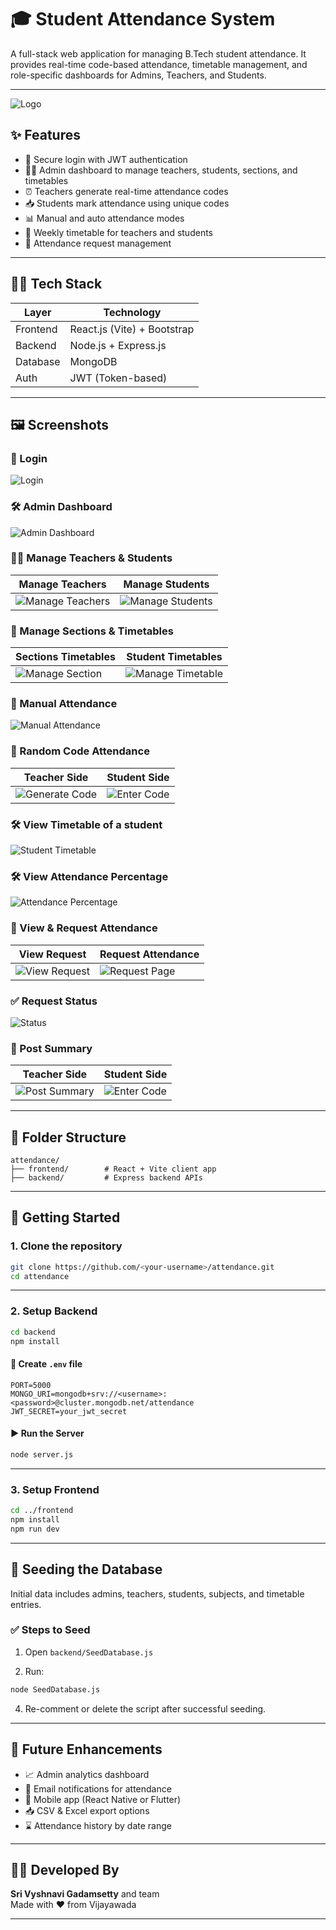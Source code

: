 

# 🎓 Student Attendance System

A full-stack web application for managing B.Tech student attendance. It provides real-time code-based attendance, timetable management, and role-specific dashboards for Admins, Teachers, and Students.

---

![Logo](https://github.com/vyshnaviGadamsetty/Student_attenadance_system/blob/e6306b31882d23b5639324be5e5ff5411650af39/frontend/src/assets/logo.jpeg)

## ✨ Features

- 🔐 Secure login with JWT authentication
- 🧑‍🏫 Admin dashboard to manage teachers, students, sections, and timetables
- ⏰ Teachers generate real-time attendance codes
- 📥 Students mark attendance using unique codes
- 📊 Manual and auto attendance modes
- 📆 Weekly timetable for teachers and students
- 📌 Attendance request management

---

## 🧑‍💻 Tech Stack

| Layer     | Technology                |
|-----------|---------------------------|
| Frontend  | React.js (Vite) + Bootstrap |
| Backend   | Node.js + Express.js      |
| Database  | MongoDB                   |
| Auth      | JWT (Token-based)         |

---

## 🖼️ Screenshots

### 🔐 Login
![Login](https://github.com/vyshnaviGadamsetty/Student_attenadance_system/blob/e6306b31882d23b5639324be5e5ff5411650af39/frontend/src/assets/Login.png)

### 🛠️ Admin Dashboard
![Admin Dashboard](https://github.com/vyshnaviGadamsetty/Student_attenadance_system/blob/e6306b31882d23b5639324be5e5ff5411650af39/frontend/src/assets/Admin_Dashboard.png)

### 👩‍🏫 Manage Teachers & Students
| Manage Teachers | Manage Students |
|-----------------|-----------------|
| ![Manage Teachers](https://github.com/vyshnaviGadamsetty/Student_attenadance_system/blob/e6306b31882d23b5639324be5e5ff5411650af39/frontend/src/assets/manage_teachers.png) | ![Manage Students](https://github.com/vyshnaviGadamsetty/Student_attenadance_system/blob/e6306b31882d23b5639324be5e5ff5411650af39/frontend/src/assets/manage_students.png) |

### 🧩 Manage Sections & Timetables
| Sections Timetables | Student Timetables |
|----------|------------|
| ![Manage Section](https://github.com/vyshnaviGadamsetty/Student_attenadance_system/blob/e6306b31882d23b5639324be5e5ff5411650af39/frontend/src/assets/manage_section.png) | ![Manage Timetable](https://github.com/vyshnaviGadamsetty/Student_attenadance_system/blob/e6306b31882d23b5639324be5e5ff5411650af39/frontend/src/assets/Manage_Teacher_Timetable.png) |

### 🧾 Manual Attendance
![Manual Attendance](https://github.com/vyshnaviGadamsetty/Student_attenadance_system/blob/e6306b31882d23b5639324be5e5ff5411650af39/frontend/src/assets/Manual_Attendance.png)

### 🔐 Random Code Attendance
| Teacher Side | Student Side |
|--------------|---------------|
| ![Generate Code](https://github.com/vyshnaviGadamsetty/Student_attenadance_system/blob/e6306b31882d23b5639324be5e5ff5411650af39/frontend/src/assets/Random_code_Attendance.png) | ![Enter Code](https://github.com/vyshnaviGadamsetty/Student_attenadance_system/blob/e6306b31882d23b5639324be5e5ff5411650af39/frontend/src/assets/entering_random_number.png) |

### 🛠️ View Timetable of a student
![Student Timetable](https://github.com/vyshnaviGadamsetty/Student_attenadance_system/blob/e6306b31882d23b5639324be5e5ff5411650af39/frontend/src/assets/Students_Timetable.png)
### 🛠️ View Attendance Percentage
![Attendance Percentage](https://github.com/vyshnaviGadamsetty/Student_attenadance_system/blob/e6306b31882d23b5639324be5e5ff5411650af39/frontend/src/assets/View_Attendance.png)
### 📑 View & Request Attendance
| View Request| Request Attendance |
|------------------|--------------------|
| ![View Request](https://github.com/vyshnaviGadamsetty/Student_attenadance_system/blob/e6306b31882d23b5639324be5e5ff5411650af39/frontend/src/assets/accepting_request.png) | ![Request Page](https://github.com/vyshnaviGadamsetty/Student_attenadance_system/blob/e6306b31882d23b5639324be5e5ff5411650af39/frontend/src/assets/request_page.png) |

### ✅  Request Status
![Status](https://github.com/vyshnaviGadamsetty/Student_attenadance_system/blob/e6306b31882d23b5639324be5e5ff5411650af39/frontend/src/assets/request_status.png) 
### 🔐 Post Summary
| Teacher Side | Student Side |
|--------------|---------------|
| ![Post Summary](https://github.com/vyshnaviGadamsetty/Student_attenadance_system/blob/e6306b31882d23b5639324be5e5ff5411650af39/frontend/src/assets/summary_post.png) | ![Enter Code](https://github.com/vyshnaviGadamsetty/Student_attenadance_system/blob/e6306b31882d23b5639324be5e5ff5411650af39/frontend/src/assets/summary%20page.png) |

---

## 📁 Folder Structure

```
attendance/
├── frontend/        # React + Vite client app
├── backend/         # Express backend APIs
```

---

## 🚀 Getting Started

### 1. Clone the repository

```bash
git clone https://github.com/<your-username>/attendance.git
cd attendance
```

---

### 2. Setup Backend

```bash
cd backend
npm install
```

#### 📄 Create `.env` file

```env
PORT=5000
MONGO_URI=mongodb+srv://<username>:<password>@cluster.mongodb.net/attendance
JWT_SECRET=your_jwt_secret
```

#### ▶️ Run the Server

```bash
node server.js
```

---

### 3. Setup Frontend

```bash
cd ../frontend
npm install
npm run dev
```

---

## 🌱 Seeding the Database

Initial data includes admins, teachers, students, subjects, and timetable entries.

### ✅ Steps to Seed

1. Open `backend/SeedDatabase.js`

2. Run:

```bash
node SeedDatabase.js
```

4. Re-comment or delete the script after successful seeding.

---

## 🎯 Future Enhancements

- 📈 Admin analytics dashboard
- 📩 Email notifications for attendance
- 📲 Mobile app (React Native or Flutter)
- 📥 CSV & Excel export options
- ⌛ Attendance history by date range

---

## 👩‍💻 Developed By

**Sri Vyshnavi Gadamsetty** and team  
Made with ❤️ from Vijayawada

---
